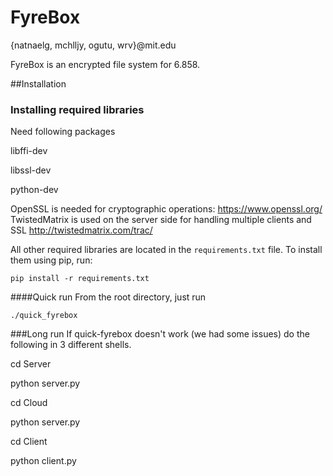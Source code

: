 FyreBox
=======
{natnaelg, mchlljy, ogutu, wrv}@mit.edu

FyreBox is an encrypted file system for 6.858. 

##Installation
### Installing required libraries
Need following packages

libffi-dev

libssl-dev

python-dev

OpenSSL is needed for cryptographic operations: https://www.openssl.org/ 
TwistedMatrix is used on the server side for handling multiple clients and SSL http://twistedmatrix.com/trac/

All other required libraries are located in the `requirements.txt` file. To install
them using pip, run:

    pip install -r requirements.txt

####Quick run
From the root directory, just run

    ./quick_fyrebox
###Long run
If quick-fyrebox doesn't work (we had some issues) do the following in 3
different shells.

cd Server

python server.py

cd Cloud

python server.py

cd Client

python client.py
